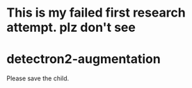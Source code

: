 # This is my failed first research attempt. plz don't see

# detectron2-augmentation
Please save the child.
